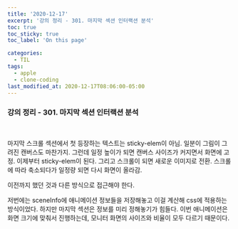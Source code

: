 ```yaml
---
title: '2020-12-17'
excerpt: '강의 정리 - 301. 마지막 섹션 인터랙션 분석'
toc: true
toc_sticky: true
toc_label: 'On this page'

categories:
  - TIL
tags:
  - apple
  - clone-coding
last_modified_at: 2020-12-17T08:06:00-05:00
---
```


### 강의 정리 - 301. 마지막 섹션 인터랙션 분석

<br />

마지막 스크롤 섹션에서 첫 등장하는 텍스트는 sticky-elem이 아님. 일분이 그림이 그려진 캔버스도 마찬가지. 그런데 일정 높이가 되면 캔버스 사이즈가 커지면서 화면에 고정. 이제부터 sticky-elem이 된다. 그리고 스크롤이 되면 새로운 이미지로 전환. 스크롤에 따라 축소되다가 일정량 되면 다시 화면이 올라감.

이전까지 했던 것과 다른 방식으로 접근해야 한다.

저번에는 sceneInfo에 애니메이션 정보들을 저장해놓고 이걸 계산해 css에 적용하는 방식이었다. 하지만 마지막 섹션은 정보를 미리 정해놓기가 힘들다. 이번 애니메이션은 화면 크기에 맞춰서 진행하는데, 모니터 화면의 사이즈와 비율이 모두 다르기 때문이다.
